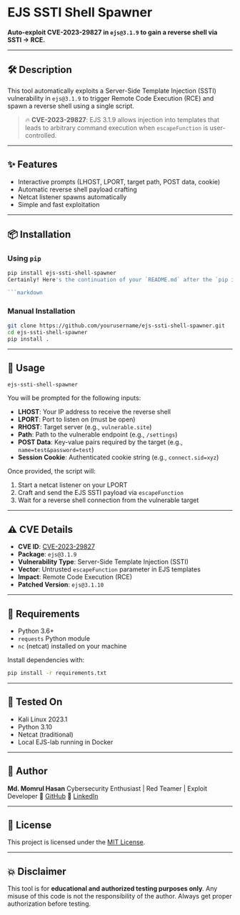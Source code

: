# EJS SSTI Shell Spawner

**Auto-exploit CVE-2023-29827 in `ejs@3.1.9` to gain a reverse shell via SSTI → RCE.**

---

## 🛠️ Description

This tool automatically exploits a Server-Side Template Injection (SSTI) vulnerability in `ejs@3.1.9` to trigger Remote Code Execution (RCE) and spawn a reverse shell using a single script.

> 🔥 **CVE-2023-29827**: EJS 3.1.9 allows injection into templates that leads to arbitrary command execution when `escapeFunction` is user-controlled.

---

## ✨ Features

- Interactive prompts (LHOST, LPORT, target path, POST data, cookie)
- Automatic reverse shell payload crafting
- Netcat listener spawns automatically
- Simple and fast exploitation

---

## 📦 Installation

### Using `pip`
```bash
pip install ejs-ssti-shell-spawner
Certainly! Here's the continuation of your `README.md` after the `pip install` section:

```markdown
```

### Manual Installation

```bash
git clone https://github.com/yourusername/ejs-ssti-shell-spawner.git
cd ejs-ssti-shell-spawner
pip install .
```

---

## 🚀 Usage

```bash
ejs-ssti-shell-spawner
```

You will be prompted for the following inputs:

* **LHOST**: Your IP address to receive the reverse shell
* **LPORT**: Port to listen on (must be open)
* **RHOST**: Target server (e.g., `vulnerable.site`)
* **Path**: Path to the vulnerable endpoint (e.g., `/settings`)
* **POST Data**: Key-value pairs required by the target (e.g., `name=test&password=test`)
* **Session Cookie**: Authenticated cookie string (e.g., `connect.sid=xyz`)

Once provided, the script will:

1. Start a netcat listener on your LPORT
2. Craft and send the EJS SSTI payload via `escapeFunction`
3. Wait for a reverse shell connection from the vulnerable target

---

## ⚠️ CVE Details

* **CVE ID**: [CVE-2023-29827](https://nvd.nist.gov/vuln/detail/CVE-2023-29827)
* **Package**: `ejs@3.1.9`
* **Vulnerability Type**: Server-Side Template Injection (SSTI)
* **Vector**: Untrusted `escapeFunction` parameter in EJS templates
* **Impact**: Remote Code Execution (RCE)
* **Patched Version**: `ejs@3.1.10`

---

## 🔧 Requirements

* Python 3.6+
* `requests` Python module
* `nc` (netcat) installed on your machine

Install dependencies with:

```bash
pip install -r requirements.txt
```

---

## 🧪 Tested On

* Kali Linux 2023.1
* Python 3.10
* Netcat (traditional)
* Local EJS-lab running in Docker

---

## 🙋 Author

**Md. Momrul Hasan**
Cybersecurity Enthusiast | Red Teamer | Exploit Developer
🔗 [GitHub](https://github.com/momrulhasan)
🔗 [LinkedIn](https://linkedin.com/in/momrulhasan)

---

## 📝 License

This project is licensed under the [MIT License](LICENSE).

---

## 💥 Disclaimer

This tool is for **educational and authorized testing purposes only**.
Any misuse of this code is not the responsibility of the author. Always get proper authorization before testing.

```
```

